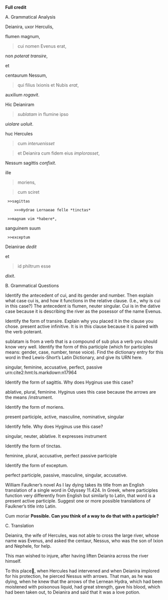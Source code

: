 **Full credit**

A. Grammatical Analysis

Deianira, uxor Herculis,

flumen magnum, 
 
>cui nomen Evenus erat, 

non *poterat* *transire*, 

et 

centaurum Nessum, 
  
 >qui filius Ixionis et Nubis *erat*, 

auxilium *rogavit*. 

 Hic Deianiram
 
 > *sublatam* in flumine ipso 
 
 *uiolare* *uoluit*. 

huc Hercules 
  
  >cum *interuenisset* 
  
  >et Deianira cum fidem eius *implorasset*, 

Nessum sagittis *confixit*.

ille 
  
  >moriens, 
  
  >cum sciret 
     
     >>sagittas 
        
        >>>Hydrae Lernaeae felle *tinctas* 
     
     >>magnam vim *habere*, 

sanguinem suum 
     
     >>exceptum 

Deianirae *dedit*

et 
  
  >id philtrum esse 

*dixit*.


B. Grammatical Questions

Identify the antecedent of cui, and its gender and number. Then explain what case cui is, and how it functions in the relative clause. (I.e., why is cui in this case?)
  The antecedent is flumen, neuter singular. Cui is in the dative case because it is describing the river as the posessor of the name Evenus. 

Identify the form of transire. Explain why you placed it in the clause you chose.
  present active infinitive. It is in this clause because it is paired with the verb poterant.

sublatam is from a verb that is a compound of sub plus a verb you should know very well. Identify the form of this participle (which for participles means: gender, case, number, tense voice). Find the dictionary entry for this word in thed Lewis-Short’s Latin Dictionary, and give its URN here.

singular, feminine, accusative, perfect, passive
urn:cite2:hmt:ls.markdown:n17964

Identify the form of sagittis. Why does Hyginus use this case?

ablative, plural, feminine. Hyginus uses this case because the arrows are the means /instrument. 

Identify the form of moriens.

present participle, active, masculine, nominative, singular

Identify felle. Why does Hyginus use this case?

singular, neuter, ablative. It expresses instrument

Identify the form of tinctas.

feminine, plural, accusative, perfect passive participle

Identify the form of exceptum.

perfect participle, passive, masculine, singular, accusative.

William Faulkner’s novel As I lay dying takes its title from an English translation of a single word in Odyssey 11.424. In Greek, where participles function very differently from English but similarly to Latin, that word is a present active participle. Suggest one or more possible translations of Faulkner’s title into Latin.

Cum moriar **Possible.  Can you think of a way to do that with a participle?**



C. Translation

Deianira, the wife of Hercules, was not able to cross the large river, whose name was Evenus, and asked the centaur, Nessus, who was the son of Ixion and Nephele, for help. 

This man wished to injure, after having liften Deianira across the river himself. 

To this place🤔, when Hercules had intervened and when Deianira implored for his protection, he pierced Nessus with arrows. That man, as he was dying, when he knew that the arrows of the Lernean Hydra, which had been moistened with poisonous liquid, had great strength, gave his blood, which had been taken out, to Deianira and said that it was a love potion.
